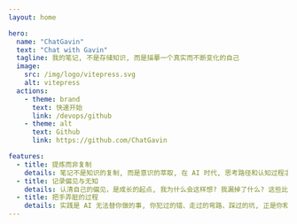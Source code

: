 ```yaml
---
layout: home

hero:
  name: "ChatGavin"
  text: "Chat with Gavin"
  tagline: 我的笔记, 不是存储知识, 而是描摹一个真实而不断变化的自己
  image:
    src: /img/logo/vitepress.svg
    alt: vitepress
  actions:
    - theme: brand
      text: 快速开始
      link: /devops/github
    - theme: alt
      text: Github
      link: https://github.com/ChatGavin

features:
  - title: 提炼而非复制
    details: 笔记不是知识的复制, 而是意识的萃取, 在 AI 时代, 思考路径和认知过程才是无法被替代的价值, 它不求完整而求个性化, 有温度有过程
  - title: 记录偏见与无知
    details: 认清自己的偏见，是成长的起点, 我为什么会这样想? 我漏掉了什么? 这些比我查到了什么更重要, AI 给你答案, 笔记给你反问和反思
  - title: 把手弄脏的过程
    details: 实践是 AI 无法替你做的事, 你犯过的错、走过的弯路、踩过的坑, 正是你和他人和 AI 之间最大的区分, 记录这些过程, 就是在积累"经验的厚度"
---
```

